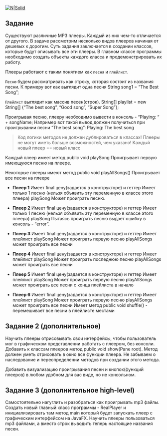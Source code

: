 [![N|Solid](http://otrude.net/company_img/78d6e3a3e0b075b420128c52b3c07b3d.jpg)](http://otrude.net/company_img/78d6e3a3e0b075b420128c52b3c07b3d.jpg)
## Задание
Существуют различные MP3 плееры. Каждый из них чем-то отличается от другого. В задаче рассмотрим несколько видов плееров начиная от дешевых к дорогим. Суть задания заключается в создании классов, которые будут описывать все эти плееры. В главном классе программы необходимо создать объекты каждого класса и продемонстрировать их работу.

Плееры работают с таким понятием как `песня` и `плейлист`.

`Песню` будем рассматривать как строку, которая состоит из названия песни. К примеру вот как выглядит одна песня
String song1 = “The Best Song”;

`Плейлист` выглядит как массив песен(строк).
String[] playlist = new String[] {“The best song”, “Good song”, “Super Song”};

Проигрывая песню, плееру необходимо вывести в консоль - “Playing: “ + songName;
Например вот такой вывод должен получиться при проигрывании песни “The best song”: Playing: The best song

> Код логики методов не должен дублироваться в классах!
> Плееры не могут иметь больше возможностей, чем указано!
> Каждый новый плеер == новый класс

Каждый плеер имеет метод public void playSong
Проигрывает первую имеющуюся песню на плеере.

Некоторые плееры имеют метод public void playAllSongs()
Проигрывает все песни на плеере

- **Плеер 1**
Имеет final цену(задается в конструкторе) и геттер
Имеет только 1 песню (нельзя объявить эту переменную в классе этого плеера)
playSong Может проиграть песню.

- **Плеер 2**
Имеет final цену(задается в конструкторе) и геттер
Имеет только 1 песню (нельзя объявить эту переменную в классе этого плеера)
playSong Пытаясь проиграть песню выдает ошибку в консоль - “error”.

- **Плеер 3**
Имеет final цену(задается в конструкторе) и геттер
Имеет плейлист
playSong Может проиграть первую песню
playAllSongs может проиграть все песни

- **Плеер 4**
Имеет final цену(задается в конструкторе) и геттер
Имеет плейлист
playSong Может проиграть последнюю песню
playAllSongs может проиграть все песни

- **Плеер 5**
Имеет final цену(задается в конструкторе) и геттер
Имеет плейлист
playSong Может проиграть первую песню
playAllSongs может проиграть все песни с конца плейлиста в начало

- **Плеер 6**
Имеет final цену(задается в конструкторе) и геттер
Имеет плейлист
playSong Может проиграть первую песню
playAllSongs может проиграть все песни
Имеет метод public void shuffle() - перемешивает все песни в плейлисте местами

## Задание 2 (дополнительное)
Научить плееры отрисовывать свои интерфейсы, чтобы пользователь мог в графическом представлении работать с плеером, без консоли.
Добавить к классам плееров метод public void show(Pane root). 
Метод должен уметь отрисовать в окно все функции плеера. Не забываем о наследование и переопределении методов при создании этого метода.

Добавить визуализацию проигрывания песен и кнопок(функций плееров) в любом удобном для вас виде, но не консольном.

## Задание 3 (дополнительное high-level)
Самостоятельно нагуглить и разобраться как проигрывать mp3 файлы.
Создать новый главный класс программы - RealPlayer и инициализировать там метод main который будет запускать плеер с графическим интерфейсом на JavaFX. 
Научить плееры пользоваться mp3 файлами, а вместо строк выводить теперь настоящие названия песен.